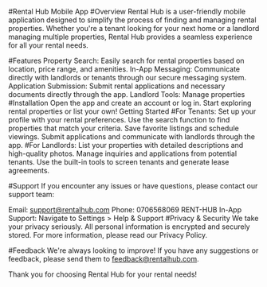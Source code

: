 
#Rental Hub Mobile App
#Overview
Rental Hub is a user-friendly mobile application designed to simplify the process of finding and managing rental properties. Whether you're a tenant looking for your next home or a landlord managing multiple properties, Rental Hub provides a seamless experience for all your rental needs.

#Features
Property Search: Easily search for rental properties based on location, price range, and amenities.
In-App Messaging: Communicate directly with landlords or tenants through our secure messaging system.
Application Submission: Submit rental applications and necessary documents directly through the app.
Landlord Tools: Manage properties
#Installation
Open the app and create an account or log in.
Start exploring rental properties or list your own!
Getting Started
#For Tenants:
Set up your profile with your rental preferences.
Use the search function to find properties that match your criteria.
Save favorite listings and schedule viewings.
Submit applications and communicate with landlords through the app.
#For Landlords:
List your properties with detailed descriptions and high-quality photos.
Manage inquiries and applications from potential tenants.
Use the built-in tools to screen tenants and generate lease agreements.

#Support
If you encounter any issues or have questions, please contact our support team:

Email: support@rentalhub.com
Phone: 0706568069 RENT-HUB
In-App Support: Navigate to Settings > Help & Support
#Privacy & Security
We take your privacy seriously. All personal information is encrypted and securely stored. For more information, please read our Privacy Policy.

#Feedback
We're always looking to improve! If you have any suggestions or feedback, please send them to feedback@rentalhub.com.



Thank you for choosing Rental Hub for your rental needs!